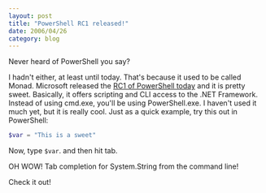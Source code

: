 ```yaml
---
layout: post
title: "PowerShell RC1 released!"
date: 2006/04/26
category: blog
---
```


Never heard of PowerShell you say?

I hadn't either, at least until today. That's because it used to be called Monad. Microsoft released the [RC1 of PowerShell today](http://blogs.msdn.com/powershell/archive/2006/04/25/583344.aspx) and it is pretty sweet. Basically, it offers scripting and CLI access to the .NET Framework. Instead of using cmd.exe, you'll be using PowerShell.exe. I haven't used it much yet, but it is really cool. Just as a quick example, try this out in PowerShell:

```powershell
$var = "This is a sweet"
```

Now, type `$var`. and then hit tab.

OH WOW! Tab completion for System.String from the command line!

Check it out!

